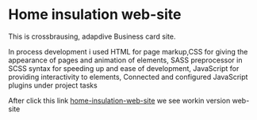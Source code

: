 # Home insulation web-site

This is crossbrausing, adapdive Business card site.

In process development i used HTML for page markup,CSS for giving the appearance of pages and
animation of elements, SASS preprocessor in SCSS
syntax for speeding up and ease of development,
JavaScript for providing interactivity to elements,
Connected and configured JavaScript plugins under project tasks

After click this link <a href="https://shalind0r.github.io/home-insulation-web-site/" target="_blank">home-insulation-web-site</a>  we see workin version web-site
